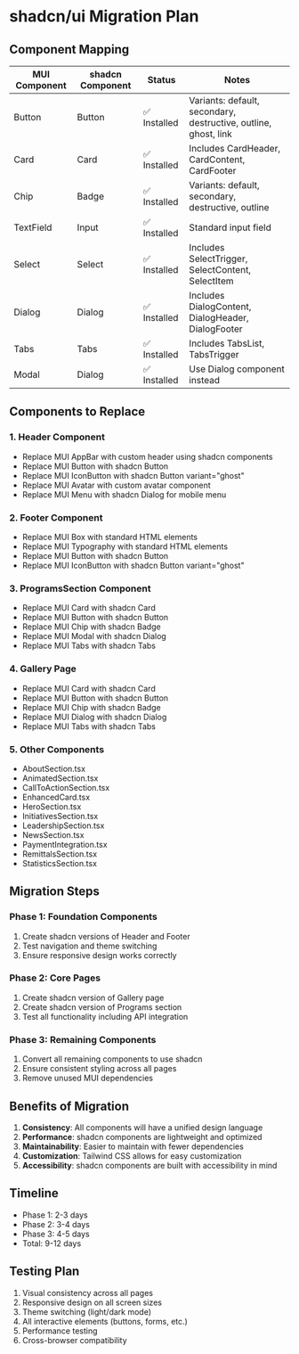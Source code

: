# shadcn/ui Migration Plan

## Component Mapping

| MUI Component | shadcn Component | Status | Notes |
|---------------|------------------|--------|-------|
| Button | Button | ✅ Installed | Variants: default, secondary, destructive, outline, ghost, link |
| Card | Card | ✅ Installed | Includes CardHeader, CardContent, CardFooter |
| Chip | Badge | ✅ Installed | Variants: default, secondary, destructive, outline |
| TextField | Input | ✅ Installed | Standard input field |
| Select | Select | ✅ Installed | Includes SelectTrigger, SelectContent, SelectItem |
| Dialog | Dialog | ✅ Installed | Includes DialogContent, DialogHeader, DialogFooter |
| Tabs | Tabs | ✅ Installed | Includes TabsList, TabsTrigger |
| Modal | Dialog | ✅ Installed | Use Dialog component instead |

## Components to Replace

### 1. Header Component
- Replace MUI AppBar with custom header using shadcn components
- Replace MUI Button with shadcn Button
- Replace MUI IconButton with shadcn Button variant="ghost"
- Replace MUI Avatar with custom avatar component
- Replace MUI Menu with shadcn Dialog for mobile menu

### 2. Footer Component
- Replace MUI Box with standard HTML elements
- Replace MUI Typography with standard HTML elements
- Replace MUI Button with shadcn Button
- Replace MUI IconButton with shadcn Button variant="ghost"

### 3. ProgramsSection Component
- Replace MUI Card with shadcn Card
- Replace MUI Button with shadcn Button
- Replace MUI Chip with shadcn Badge
- Replace MUI Modal with shadcn Dialog
- Replace MUI Tabs with shadcn Tabs

### 4. Gallery Page
- Replace MUI Card with shadcn Card
- Replace MUI Button with shadcn Button
- Replace MUI Chip with shadcn Badge
- Replace MUI Dialog with shadcn Dialog
- Replace MUI Tabs with shadcn Tabs

### 5. Other Components
- AboutSection.tsx
- AnimatedSection.tsx
- CallToActionSection.tsx
- EnhancedCard.tsx
- HeroSection.tsx
- InitiativesSection.tsx
- LeadershipSection.tsx
- NewsSection.tsx
- PaymentIntegration.tsx
- RemittalsSection.tsx
- StatisticsSection.tsx

## Migration Steps

### Phase 1: Foundation Components
1. Create shadcn versions of Header and Footer
2. Test navigation and theme switching
3. Ensure responsive design works correctly

### Phase 2: Core Pages
1. Create shadcn version of Gallery page
2. Create shadcn version of Programs section
3. Test all functionality including API integration

### Phase 3: Remaining Components
1. Convert all remaining components to use shadcn
2. Ensure consistent styling across all pages
3. Remove unused MUI dependencies

## Benefits of Migration

1. **Consistency**: All components will have a unified design language
2. **Performance**: shadcn components are lightweight and optimized
3. **Maintainability**: Easier to maintain with fewer dependencies
4. **Customization**: Tailwind CSS allows for easy customization
5. **Accessibility**: shadcn components are built with accessibility in mind

## Timeline

- Phase 1: 2-3 days
- Phase 2: 3-4 days
- Phase 3: 4-5 days
- Total: 9-12 days

## Testing Plan

1. Visual consistency across all pages
2. Responsive design on all screen sizes
3. Theme switching (light/dark mode)
4. All interactive elements (buttons, forms, etc.)
5. Performance testing
6. Cross-browser compatibility